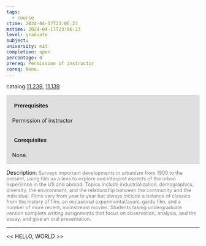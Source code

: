 ```yaml
---
tags:
  - course
ctime: 2024-04-17T23:06:23
mstime: 2024-04-17T23:06:23
level: graduate
subject: 
university: mit
completion: open
percentage: 0
prereq: Permission of instructor
coreq: None.
---
```


catalog [11.239](http://student.mit.edu/catalog/m11b.html#11.239), [11.139](http://student.mit.edu/catalog/m11a.html#11.139)

<span style="display: block; padding: 15px; background-color: rgb(100, 100, 100, 0.2);"><font id="m_prereq501_0" style="display: block; font-family: Arial, sans-serif; font-weight: bold; padding: 5px">Prerequisites</font><br><span id="prereq501_0">Permission of instructor</span></span>
<span style="display: block; padding: 15px; background-color: rgb(100, 100, 100, 0.2);"><font id="m_coreq501_0" style="display: block; font-family: Arial, sans-serif; font-weight: bold; padding: 5px">Corequisites</font><br><span id="coreq501_0">None.</span></span>

<font style="">Description:</font>
<font style="color: grey; font-size: 0.8rem;">Surveys important developments in urbanism from 1900 to the present, using film as a lens to explore and interpret aspects of the urban experience in the US and abroad. Topics include industrialization, demographics, diversity, the environment, and the relationship between the community and the individual. Films vary from year to year but always include a balance of classics from the history of film, an occasional experimental/avant-garde film, and a number of more recent, mainstream movies. Students taking undergraduate version complete writing assignments that focus on observation, analysis, and the essay, and give an oral presentation.</font>



---

<< HELLO, WORLD >>
